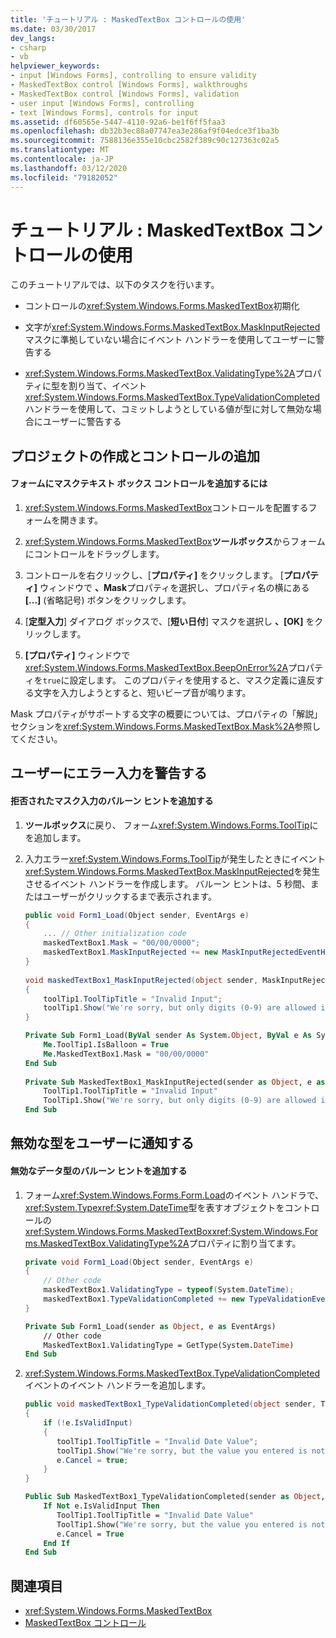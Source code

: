 ```yaml
---
title: 'チュートリアル : MaskedTextBox コントロールの使用'
ms.date: 03/30/2017
dev_langs:
- csharp
- vb
helpviewer_keywords:
- input [Windows Forms], controlling to ensure validity
- MaskedTextBox control [Windows Forms], walkthroughs
- MaskedTextBox control [Windows Forms], validation
- user input [Windows Forms], controlling
- text [Windows Forms], controls for input
ms.assetid: df60565e-5447-4110-92a6-be1f6ff5faa3
ms.openlocfilehash: db32b3ec88a07747ea3e286af9f04edce3f1ba3b
ms.sourcegitcommit: 7588136e355e10cbc2582f389c90c127363c02a5
ms.translationtype: MT
ms.contentlocale: ja-JP
ms.lasthandoff: 03/12/2020
ms.locfileid: "79182052"
---
```

# <a name="walkthrough-working-with-the-maskedtextbox-control"></a>チュートリアル : MaskedTextBox コントロールの使用
このチュートリアルでは、以下のタスクを行います。  
  
- コントロールの<xref:System.Windows.Forms.MaskedTextBox>初期化  
  
- 文字が<xref:System.Windows.Forms.MaskedTextBox.MaskInputRejected>マスクに準拠していない場合にイベント ハンドラーを使用してユーザーに警告する  
  
- <xref:System.Windows.Forms.MaskedTextBox.ValidatingType%2A>プロパティに型を割り当て、イベント<xref:System.Windows.Forms.MaskedTextBox.TypeValidationCompleted>ハンドラーを使用して、コミットしようとしている値が型に対して無効な場合にユーザーに警告する  
  
## <a name="creating-the-project-and-adding-a-control"></a>プロジェクトの作成とコントロールの追加  
  
#### <a name="to-add-a-maskedtextbox-control-to-your-form"></a>フォームにマスクテキスト ボックス コントロールを追加するには  
  
1. <xref:System.Windows.Forms.MaskedTextBox>コントロールを配置するフォームを開きます。  
  
2. <xref:System.Windows.Forms.MaskedTextBox>**ツールボックス**からフォームにコントロールをドラッグします。  
  
3. コントロールを右クリックし、[**プロパティ]** をクリックします。 [**プロパティ]** ウィンドウで **、Mask**プロパティを選択し、プロパティ名の横にある **[...]** (省略記号) ボタンをクリックします。  
  
4. [**定型入力**] ダイアログ ボックスで、[**短い日付**] マスクを選択し **、[OK]** をクリックします。  
  
5. **[プロパティ]** ウィンドウで<xref:System.Windows.Forms.MaskedTextBox.BeepOnError%2A>プロパティを`true`に設定します。 このプロパティを使用すると、マスク定義に違反する文字を入力しようとすると、短いビープ音が鳴ります。  
  
 Mask プロパティがサポートする文字の概要については、プロパティの「解説」セクションを<xref:System.Windows.Forms.MaskedTextBox.Mask%2A>参照してください。  
  
## <a name="alert-the-user-to-input-errors"></a>ユーザーにエラー入力を警告する  
  
#### <a name="add-a-balloon-tip-for-rejected-mask-input"></a>拒否されたマスク入力のバルーン ヒントを追加する  
  
1. **ツールボックス**に戻り、 フォーム<xref:System.Windows.Forms.ToolTip>に を追加します。  
  
2. 入力エラー<xref:System.Windows.Forms.ToolTip>が発生したときにイベント<xref:System.Windows.Forms.MaskedTextBox.MaskInputRejected>を発生させるイベント ハンドラーを作成します。 バルーン ヒントは、5 秒間、またはユーザーがクリックするまで表示されます。  
  
    ```csharp  
    public void Form1_Load(Object sender, EventArgs e)
    {  
        ... // Other initialization code  
        maskedTextBox1.Mask = "00/00/0000";  
        maskedTextBox1.MaskInputRejected += new MaskInputRejectedEventHandler(maskedTextBox1_MaskInputRejected)  
    }  
  
    void maskedTextBox1_MaskInputRejected(object sender, MaskInputRejectedEventArgs e)  
    {  
        toolTip1.ToolTipTitle = "Invalid Input";  
        toolTip1.Show("We're sorry, but only digits (0-9) are allowed in dates.", maskedTextBox1, maskedTextBox1.Location, 5000);  
    }  
    ```  
  
    ```vb  
    Private Sub Form1_Load(ByVal sender As System.Object, ByVal e As System.EventArgs) Handles MyBase.Load  
        Me.ToolTip1.IsBalloon = True  
        Me.MaskedTextBox1.Mask = "00/00/0000"  
    End Sub  
  
    Private Sub MaskedTextBox1_MaskInputRejected(sender as Object, e as MaskInputRejectedEventArgs) Handles MaskedTextBox1.MaskInputRejected  
        ToolTip1.ToolTipTitle = "Invalid Input"  
        ToolTip1.Show("We're sorry, but only digits (0-9) are allowed in dates.", MaskedTextBox1, 5000)  
    End Sub  
    ```  
  
## <a name="alert-the-user-to-a-type-that-is-not-valid"></a>無効な型をユーザーに通知する  
  
#### <a name="add-a-balloon-tip-for-invalid-data-types"></a>無効なデータ型のバルーン ヒントを追加する  
  
1. フォーム<xref:System.Windows.Forms.Form.Load>のイベント ハンドラで、<xref:System.Type><xref:System.DateTime>型を表すオブジェクトをコントロールの<xref:System.Windows.Forms.MaskedTextBox><xref:System.Windows.Forms.MaskedTextBox.ValidatingType%2A>プロパティに割り当てます。  
  
    ```csharp  
    private void Form1_Load(Object sender, EventArgs e)  
    {  
        // Other code  
        maskedTextBox1.ValidatingType = typeof(System.DateTime);  
        maskedTextBox1.TypeValidationCompleted += new TypeValidationEventHandler(maskedTextBox1_TypeValidationCompleted);  
    }  
    ```  
  
    ```vb  
    Private Sub Form1_Load(sender as Object, e as EventArgs)  
        // Other code  
        MaskedTextBox1.ValidatingType = GetType(System.DateTime)  
    End Sub  
    ```  
  
2. <xref:System.Windows.Forms.MaskedTextBox.TypeValidationCompleted> イベントのイベント ハンドラーを追加します。  
  
    ```csharp  
    public void maskedTextBox1_TypeValidationCompleted(object sender, TypeValidationEventArgs e)  
    {  
        if (!e.IsValidInput)  
        {  
           toolTip1.ToolTipTitle = "Invalid Date Value";  
           toolTip1.Show("We're sorry, but the value you entered is not a valid date. Please change the value.", maskedTextBox1, 5000);  
           e.Cancel = true;  
        }  
    }  
    ```  
  
    ```vb  
    Public Sub MaskedTextBox1_TypeValidationCompleted(sender as Object, e as TypeValidationEventArgs)  
        If Not e.IsValidInput Then  
           ToolTip1.ToolTipTitle = "Invalid Date Value"  
           ToolTip1.Show("We're sorry, but the value you entered is not a valid date. Please change the value.", maskedTextBox1, 5000)  
           e.Cancel = True  
        End If  
    End Sub  
    ```  
  
## <a name="see-also"></a>関連項目

- <xref:System.Windows.Forms.MaskedTextBox>
- [MaskedTextBox コントロール](maskedtextbox-control-windows-forms.md)
